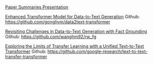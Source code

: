 [Paper Summaries Presentation](https://docs.google.com/presentation/d/1uE7_5ViVr4kkk2qs-9otmuOg7IQpYkZhLcgw5IOTeuw/edit?usp=sharing)


[Enhanced Transformer Model for Data-to-Text Generation](https://www.aclweb.org/anthology/D19-5615.pdf)
Github: https://github.com/gongliym/data2text-transformer


[Revisiting Challenges in Data-to-Text Generation with Fact Grounding](https://arxiv.org/pdf/2001.03830.pdf)
Github: https://github.com/wanghm92/rw_fg


[Exploring the Limits of Transfer Learning with a Unified Text-to-Text Transformer](https://arxiv.org/abs/1910.10683)
Github: https://github.com/google-research/text-to-text-transfer-transformer
